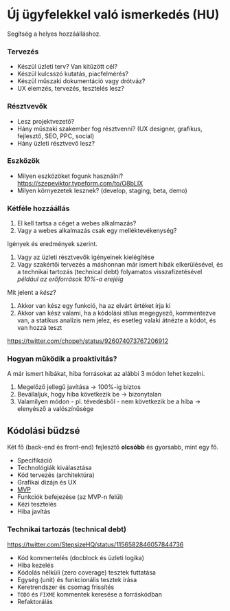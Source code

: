 # Új ügyfelekkel való ismerkedés (HU)

Segítség a helyes hozzáálláshoz.

### Tervezés

- Készül üzleti terv? Van kitűzött cél?
- Készül kulcsszó kutatás, piacfelmérés?
- Készül műszaki dokumentáció vagy drótváz?
- UX elemzés, tervezés, tesztelés lesz?

### Résztvevők

- Lesz projektvezető?
- Hány műszaki szakember fog résztvenni? (UX designer, grafikus, fejlesztő, SEO, PPC, social)
- Hány üzleti résztvevő lesz?

### Eszközök

- Milyen eszközöket fogunk használni?
  https://szepeviktor.typeform.com/to/O8bLIX
- Milyen környezetek lesznek? (develop, staging, beta, demo)

### Kétféle hozzáállás

1. El kell tartsa a céget a webes alkalmazás?
2. Vagy a webes alkalmazás csak egy melléktevékenység?

Igények és eredmények szerint.

1. Vagy az üzleti résztvevők igényeinek kielégítése
2. Vagy szakértői tervezés a máshonnan már ismert hibák elkerülésével,
   és a technikai tartozás (technical debt) folyamatos visszafizetésével
   _például az erőforrások 10%-a erejéig_

Mit jelent a _kész_?

1. Akkor van kész egy funkció, ha az elvárt értéket írja ki
2. Akkor van kész valami, ha a kódolási stílus megegyező, kommentezve van, a statikus analízis nem jelez,
   és esetleg valaki átnézte a kódot, és van hozzá teszt

https://twitter.com/chopeh/status/926074073767206912

### Hogyan működik a proaktivitás?

A már ismert hibákat, hiba forrásokat az alábbi 3 módon lehet kezelni.

1. Megelőző jellegű javítása → 100%-ig biztos
2. Bevállaljuk, hogy hiba következik be → bizonytalan
3. Valamilyen módon - pl. tévedésből - nem következik be a hiba → elenyésző a valószínűsége


## Kódolási büdzsé

Két fő (back-end és front-end) fejlesztő **olcsóbb** és gyorsabb, mint egy fő.

- Specifikáció
- Technológiák kiválasztása
- Kód tervezés (architektúra)
- Grafikai dizájn és UX
- [MVP](https://en.wikipedia.org/wiki/Minimum_viable_product)
- Funkciók befejezése (az MVP-n felül)
- Kézi tesztelés
- Hiba javítás

### Technikai tartozás (technical debt)

https://twitter.com/StepsizeHQ/status/1156582846057844736

- Kód kommentelés (docblock és üzleti logika)
- Hiba kezelés
- Kódolás nélküli (zero coverage) tesztek futtatása
- Egység (unit) és funkcionális tesztek írása
- Keretrendszer és csomag frissítés
- `TODO` és `FIXME` kommentek keresése a forráskódban
- Refaktorálás
